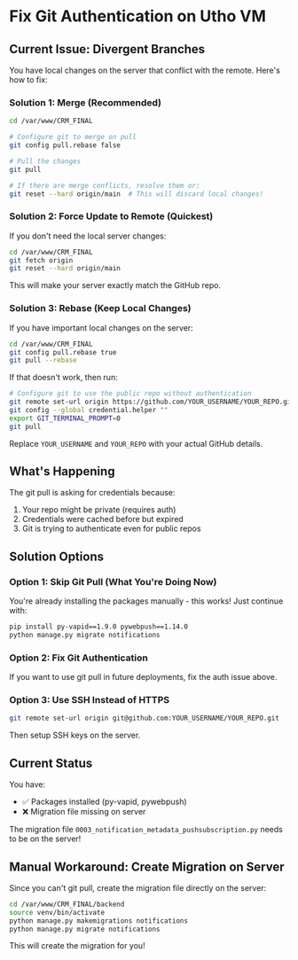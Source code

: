 # Fix Git Authentication on Utho VM

## Current Issue: Divergent Branches

You have local changes on the server that conflict with the remote. Here's how to fix:

### Solution 1: Merge (Recommended)

```bash
cd /var/www/CRM_FINAL

# Configure git to merge on pull
git config pull.rebase false

# Pull the changes
git pull

# If there are merge conflicts, resolve them or:
git reset --hard origin/main  # This will discard local changes!
```

### Solution 2: Force Update to Remote (Quickest)

If you don't need the local server changes:

```bash
cd /var/www/CRM_FINAL
git fetch origin
git reset --hard origin/main
```

This will make your server exactly match the GitHub repo.

### Solution 3: Rebase (Keep Local Changes)

If you have important local changes on the server:

```bash
cd /var/www/CRM_FINAL
git config pull.rebase true
git pull --rebase
```

If that doesn't work, then run:

```bash
# Configure git to use the public repo without authentication
git remote set-url origin https://github.com/YOUR_USERNAME/YOUR_REPO.git
git config --global credential.helper ""
export GIT_TERMINAL_PROMPT=0
git pull
```

Replace `YOUR_USERNAME` and `YOUR_REPO` with your actual GitHub details.

## What's Happening

The git pull is asking for credentials because:
1. Your repo might be private (requires auth)
2. Credentials were cached before but expired
3. Git is trying to authenticate even for public repos

## Solution Options

### Option 1: Skip Git Pull (What You're Doing Now)
You're already installing the packages manually - this works! Just continue with:
```bash
pip install py-vapid==1.9.0 pywebpush==1.14.0
python manage.py migrate notifications
```

### Option 2: Fix Git Authentication
If you want to use git pull in future deployments, fix the auth issue above.

### Option 3: Use SSH Instead of HTTPS
```bash
git remote set-url origin git@github.com:YOUR_USERNAME/YOUR_REPO.git
```

Then setup SSH keys on the server.

## Current Status

You have:
- ✅ Packages installed (py-vapid, pywebpush)
- ❌ Migration file missing on server

The migration file `0003_notification_metadata_pushsubscription.py` needs to be on the server!

## Manual Workaround: Create Migration on Server

Since you can't git pull, create the migration file directly on the server:

```bash
cd /var/www/CRM_FINAL/backend
source venv/bin/activate
python manage.py makemigrations notifications
python manage.py migrate notifications
```

This will create the migration for you!

